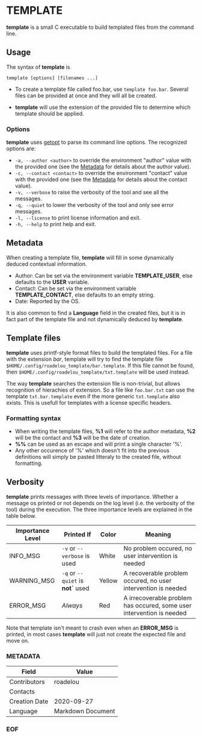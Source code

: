 # TEMPLATE

__template__ is a small C executable to build templated files from the command line.

## Usage

The syntax of __template__ is

```
template [options] [filenames ...]
```

- To create a template file called foo.bar, use `template foo.bar`. Several files can be provided at once and they will all be created.

- __template__ will use the extension of the provided file to determine which template should be applied.

### Options

__template__ uses [getopt](https://www.gnu.org/software/libc/manual/html_node/Getopt.html) to parse its command line options. The recognized options are:

- `-a, --author <author>` to override the environment "author" value with the provided one (see the [Metadata](README.md#Metadata) for details about the author value).
- `-c, --contact <contact>` to override the environment "contact" value with the provided one (see the [Metadata](README.md#Metadata) for details about the contact value).
- `-v, --verbose` to raise the verbosity of the tool and see all the messages.
- `-q, --quiet` to lower the verbosity of the tool and only see error messages.
- `-l, --license` to print license information and exit.
- `-h, --help` to print help and exit.

## Metadata

When creating a template file, __template__ will fill in some dynamically deduced contextual information.

- Author: Can be set via the environment variable __TEMPLATE\_USER__, else defaults to the __USER__ variable.
- Contact: Can be set via the environment variable __TEMPLATE\_CONTACT__, else defaults to an empty string.
- Date: Reported by the OS.

It is also common to find a __Language__ field in the created files, but it is in fact part of the template file and not dynamically deduced by __template__.

## Template files

__template__ uses printf-style format files to build the templated files. For a file with the extension _bar_, template will try to find the template file `$HOME/.config/roadelou_template/bar.template`. If this file cannot be found, then `$HOME/.config/roadelou_template/txt.template` will be used instead.

The way **template** searches the extension file is non-trivial, but allows recognition of hierachies of extension. So a file like `foo.bar.txt` can use the template `txt.bar.template` even if the more generic `txt.template` also exists. This is usefull for templates with a license specific headers.

### Formatting syntax

 - When writing the template files, __%1__ will refer to the author metadata, __%2__ will be the contact and __%3__ will be the date of creation.
 - __%%__ can be used as an escape and will print a single character '%'.
 - Any other occurence of '%' which doesn't fit into the previous definitions will simply be pasted litteraly to the created file, without formatting.

## Verbosity

**template** prints messages with three levels of importance. Whether a message os printed or not depends on the log level (i.e. the verbosity of the tool) during the execution. The three importance levels are explained in the table below.

Importance Level | Printed If | Color | Meaning
-----------------|------------|-------|--------
INFO\_MSG | `-v` or `--verbose` is used | White | No problem occured, no user intervention is needed
WARNING\_MSG | `-q` or `--quiet` is **not`** used | Yellow | A recoverable problem occured, no user intervention is needed
ERROR\_MSG | *Always* | Red | A irrecoverable problem has occured, some user intervention is needed

Note that template isn't meant to crash even when an **ERROR\_MSG** is printed, in most cases **template** will just not create the expected file and move on.

### METADATA

Field | Value
--- | ---
Contributors | roadelou
Contacts |
Creation Date | 2020-09-27
Language | Markdown Document

### EOF
